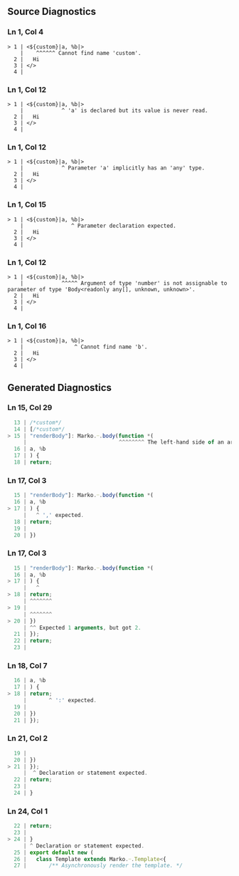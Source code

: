 ## Source Diagnostics
### Ln 1, Col 4
```marko
> 1 | <${custom}|a, %b|>
    |    ^^^^^^ Cannot find name 'custom'.
  2 |   Hi
  3 | </>
  4 |
```

### Ln 1, Col 12
```marko
> 1 | <${custom}|a, %b|>
    |            ^ 'a' is declared but its value is never read.
  2 |   Hi
  3 | </>
  4 |
```

### Ln 1, Col 12
```marko
> 1 | <${custom}|a, %b|>
    |            ^ Parameter 'a' implicitly has an 'any' type.
  2 |   Hi
  3 | </>
  4 |
```

### Ln 1, Col 15
```marko
> 1 | <${custom}|a, %b|>
    |               ^ Parameter declaration expected.
  2 |   Hi
  3 | </>
  4 |
```

### Ln 1, Col 12
```marko
> 1 | <${custom}|a, %b|>
    |            ^^^^^ Argument of type 'number' is not assignable to parameter of type 'Body<readonly any[], unknown, unknown>'.
  2 |   Hi
  3 | </>
  4 |
```

### Ln 1, Col 16
```marko
> 1 | <${custom}|a, %b|>
    |                ^ Cannot find name 'b'.
  2 |   Hi
  3 | </>
  4 |
```

## Generated Diagnostics
### Ln 15, Col 29
```ts
  13 | /*custom*/
  14 | [/*custom*/
> 15 | "renderBody"]: Marko.ᜭ.body(function *(
     |                             ^^^^^^^^ The left-hand side of an arithmetic operation must be of type 'any', 'number', 'bigint' or an enum type.
  16 | a, %b
  17 | ) {
  18 | return;
```

### Ln 17, Col 3
```ts
  15 | "renderBody"]: Marko.ᜭ.body(function *(
  16 | a, %b
> 17 | ) {
     |   ^ ',' expected.
  18 | return;
  19 |
  20 | })
```

### Ln 17, Col 3
```ts
  15 | "renderBody"]: Marko.ᜭ.body(function *(
  16 | a, %b
> 17 | ) {
     |   ^
> 18 | return;
     | ^^^^^^^
> 19 |
     | ^^^^^^^
> 20 | })
     | ^^ Expected 1 arguments, but got 2.
  21 | });
  22 | return;
  23 |
```

### Ln 18, Col 7
```ts
  16 | a, %b
  17 | ) {
> 18 | return;
     |       ^ ':' expected.
  19 |
  20 | })
  21 | });
```

### Ln 21, Col 2
```ts
  19 |
  20 | })
> 21 | });
     |  ^ Declaration or statement expected.
  22 | return;
  23 |
  24 | }
```

### Ln 24, Col 1
```ts
  22 | return;
  23 |
> 24 | }
     | ^ Declaration or statement expected.
  25 | export default new (
  26 |   class Template extends Marko.ᜭ.Template<{
  27 |       /** Asynchronously render the template. */
```

